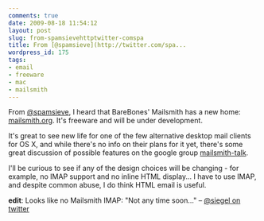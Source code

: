 ```yaml
---
comments: true
date: 2009-08-18 11:54:12
layout: post
slug: from-spamsievehttptwitter-comspa
title: From [@spamsieve](http://twitter.com/spa...
wordpress_id: 175
tags:
- email
- freeware
- mac
- mailsmith
---
```


From [@spamsieve](http://twitter.com/spamsieve), I heard that BareBones' Mailsmith has a new home:  [mailsmith.org](http://www.mailsmith.org). It's freeware and will be under development.

It's great to see new life for one of the few alternative desktop mail clients for OS X, and while there's no info on their plans for it yet, there's some great discussion of possible features on the google group [mailsmith-talk](http://groups.google.com/group/mailsmith-talk).

I'll be curious to see if any of the design choices will be changing - for example, no IMAP support and no inline HTML display... I have to use IMAP, and despite common abuse, I do think HTML email is useful.

**edit**: Looks like no Mailsmith IMAP: "Not any time soon…" – [@siegel on twitter](http://twitter.com/siegel/status/3386768085)
